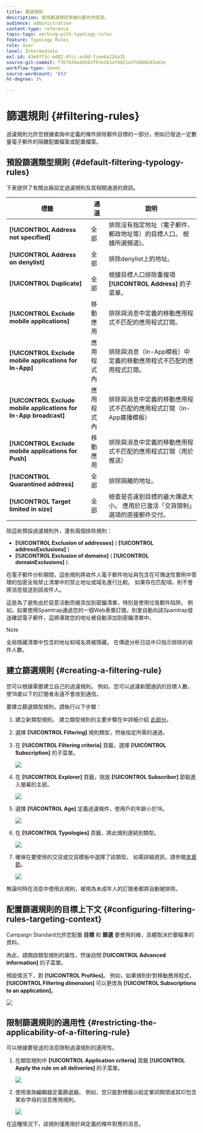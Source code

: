 ```yaml
---
title: 篩選規則
description: 使用篩選規則來細化郵件的受眾。
audience: administration
content-type: reference
topic-tags: working-with-typology-rules
feature: Typology Rules
role: User
level: Intermediate
exl-id: 43e97f3c-ed82-4fcc-ac0d-fcee6a22da35
source-git-commit: 7767b39a48502f97e2b3af9d21a3f49b9283ab2e
workflow-type: tm+mt
source-wordcount: '653'
ht-degree: 3%

---
```


# 篩選規則 {#filtering-rules}

過濾規則允許您根據查詢中定義的條件排除郵件目標的一部分，例如已發送一定數量電子郵件的隔離配置檔案或配置檔案。

## 預設篩選類型規則 {#default-filtering-typology-rules}

下表提供了有關出廠設定過濾規則及其相關通道的資訊。

| 標籤 | 通道 | 說明 |
| ---------|----------|---------|
| **[!UICONTROL Address not specified]** | 全部 | 排除沒有指定地址（電子郵件、郵政地址等）的目標人口。 根據所選頻道)。 |
| **[!UICONTROL Address on denylist]** | 全部 | 排除denylist上的地址。 |
| **[!UICONTROL Duplicate]** | 全部 | 根據目標人口排除重複項 **[!UICONTROL Address]** 的子菜單。 |
| **[!UICONTROL Exclude mobile applications]** | 移動應用 | 排除與消息中定義的移動應用程式不匹配的應用程式訂閱。 |
| **[!UICONTROL Exclude mobile applications for In-App]** | 應用程式內 | 排除與消息（In-App模板）中定義的移動應用程式不匹配的應用程式訂閱。 |
| **[!UICONTROL Exclude mobile applications for In-App broadcast]** | 應用程式內 | 排除與消息中定義的移動應用程式不匹配的應用程式訂閱（In-App廣播模板） |
| **[!UICONTROL Exclude mobile applications for Push]** | 移動應用 | 排除與消息中定義的移動應用程式不匹配的應用程式訂閱（用於推送） |
| **[!UICONTROL Quarantined address]** | 全部 | 排除隔離的地址。 |
| **[!UICONTROL Target limited in size]** | 全部 | 檢查是否達到目標的最大傳遞大小。 應用於已激活「交貨限制」選項的直接郵件交付。 |

除這些預設過濾規則外，還有兩個排除規則：

* **[!UICONTROL Exclusion of addresses]** ( **[!UICONTROL addressExclusions]** )
* **[!UICONTROL Exclusion of domains]** ( **[!UICONTROL domainExclusions]** ).

在電子郵件分析期間，這些規則將收件人電子郵件地址與包含在可傳送性實例中管理的加密全局禁止清單中的禁止地址或域名進行比較。 如果存在匹配項，則不會將消息發送到該收件人。

這是為了避免由於惡意活動而被添加到密鑰清單，特別是使用垃圾郵件陷阱。 例如，如果使用Spamtrap通過您的一個Web表單訂閱，則會自動向該Spamtrap發送確認電子郵件，這將導致您的地址被自動添加到密鑰清單中。

>[!NOTE]
>
>全局隱藏清單中包含的地址和域名將被隱藏。 在傳遞分析日誌中只指示排除的收件人數。

## 建立篩選規則 {#creating-a-filtering-rule}

您可以根據需要建立自己的過濾規則。 例如，您可以過濾新聞通訊的目標人數，使18歲以下的訂閱者永遠不會收到通信。

要建立篩選類型規則，請執行以下步驟：

1. 建立新類型規則。 建立類型規則的主要步驟在中詳細介紹 [此部分](../../sending/using/managing-typology-rules.md)。

1. 選擇 **[!UICONTROL Filtering]** 規則類型，然後指定所需的通道。

1. 在 **[!UICONTROL Filtering criteria]** 頁籤，選擇 **[!UICONTROL Subscription]** 的子菜單。

   ![](assets/typology_create-rule-subscription.png)

1. 在 **[!UICONTROL Explorer]** 頁籤，拖放 **[!UICONTROL Subscriber]** 節點進入螢幕的主部。

   ![](assets/typology_create-rule-subscriber.png)

1. 選擇 **[!UICONTROL Age]** 定義過濾條件，使用戶的年齡小於18。

   ![](assets/typology_create-rule-age.png)

1. 在 **[!UICONTROL Typologies]** 頁籤，將此規則連結到類型。

   ![](assets/typology_create-rule-typology.png)

1. 確保在要使用的交貨或交貨模板中選擇了該類型。 如需詳細資訊，請參閱[本章節](../../sending/using/managing-typologies.md#applying-typologies-to-messages)。

   ![](assets/typology_template.png)

無論何時在消息中使用此規則，被視為未成年人的訂閱者都將自動被排除。

## 配置篩選規則的目標上下文 {#configuring-filtering-rules-targeting-context}

Campaign Standard允許您配置  **目標** 和 **篩選** 要使用的維，具體取決於要瞄準的資料。

為此，請開啟類型規則的屬性，然後訪問 **[!UICONTROL Advanced information]** 的子菜單。

預設情況下，對 **[!UICONTROL Profiles]**。 例如，如果規則針對移動應用程式， **[!UICONTROL Filtering dimension]** 可以更改為 **[!UICONTROL Subscriptions to an application]**。

![](assets/typology_rule-order_2.png)

## 限制篩選規則的適用性 {#restricting-the-applicability-of-a-filtering-rule}

可以根據要發送的消息限制過濾規則的適用性。

1. 在類型規則中 **[!UICONTROL Application criteria]** 頁籤 **[!UICONTROL Apply the rule on all deliveries]** 的子菜單。

   ![](assets/typology_limit.png)

1. 使用查詢編輯器定義篩選器。 例如，您只能對標籤以給定單詞開頭或其ID包含某些字母的消息應用規則。

   ![](assets/typology_limit-rule.png)

在這種情況下，該規則僅應用於與定義的條件對應的消息。
